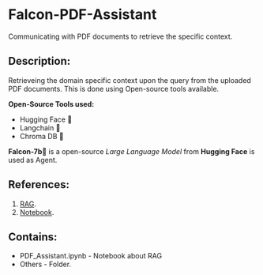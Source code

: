 # Falcon-PDF-Assistant
Communicating with PDF documents to retrieve the specific context.

## Description:
Retrieveing the domain specific context upon the query from the uploaded PDF documents. This is done using Open-source tools available.

**Open-Source Tools used:**
  - Hugging Face 🤗
  - Langchain 🔗
  - Chroma DB 📓

**Falcon-7b🦅**  is a open-source *Large Language Model* from **Hugging Face** is used as Agent.

## References:
1. [RAG](https://youtu.be/rhZgXNdhWDY?si=OkI_bXiaR7ihLzBy).
2. [Notebook](https://www.kaggle.com/code/hinepo/q-a-chatbot-with-llms-harry-potter/notebook).

## Contains:
* PDF_Assistant.ipynb - Notebook about RAG
* Others - Folder.
